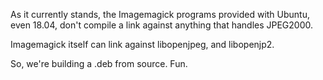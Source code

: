 As it currently stands, the Imagemagick programs provided with Ubuntu, even 18.04, don't compile a link against anything that handles JPEG2000.

Imagemagick itself can link against libopenjpeg, and libopenjp2.

So, we're building a .deb from source.  Fun.
